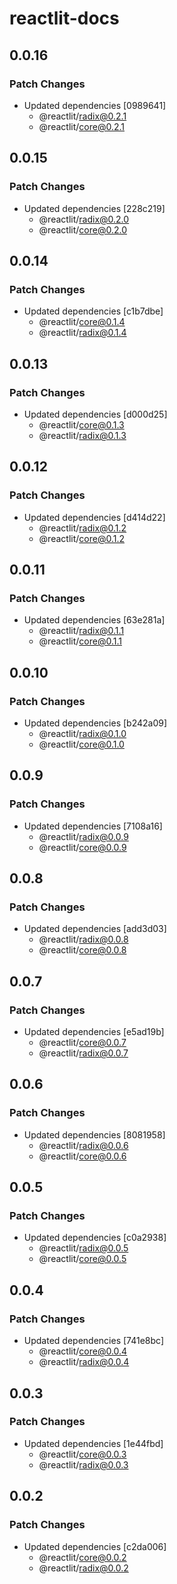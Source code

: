 # reactlit-docs

## 0.0.16

### Patch Changes

- Updated dependencies [0989641]
  - @reactlit/radix@0.2.1
  - @reactlit/core@0.2.1

## 0.0.15

### Patch Changes

- Updated dependencies [228c219]
  - @reactlit/radix@0.2.0
  - @reactlit/core@0.2.0

## 0.0.14

### Patch Changes

- Updated dependencies [c1b7dbe]
  - @reactlit/core@0.1.4
  - @reactlit/radix@0.1.4

## 0.0.13

### Patch Changes

- Updated dependencies [d000d25]
  - @reactlit/core@0.1.3
  - @reactlit/radix@0.1.3

## 0.0.12

### Patch Changes

- Updated dependencies [d414d22]
  - @reactlit/radix@0.1.2
  - @reactlit/core@0.1.2

## 0.0.11

### Patch Changes

- Updated dependencies [63e281a]
  - @reactlit/radix@0.1.1
  - @reactlit/core@0.1.1

## 0.0.10

### Patch Changes

- Updated dependencies [b242a09]
  - @reactlit/radix@0.1.0
  - @reactlit/core@0.1.0

## 0.0.9

### Patch Changes

- Updated dependencies [7108a16]
  - @reactlit/radix@0.0.9
  - @reactlit/core@0.0.9

## 0.0.8

### Patch Changes

- Updated dependencies [add3d03]
  - @reactlit/radix@0.0.8
  - @reactlit/core@0.0.8

## 0.0.7

### Patch Changes

- Updated dependencies [e5ad19b]
  - @reactlit/core@0.0.7
  - @reactlit/radix@0.0.7

## 0.0.6

### Patch Changes

- Updated dependencies [8081958]
  - @reactlit/radix@0.0.6
  - @reactlit/core@0.0.6

## 0.0.5

### Patch Changes

- Updated dependencies [c0a2938]
  - @reactlit/radix@0.0.5
  - @reactlit/core@0.0.5

## 0.0.4

### Patch Changes

- Updated dependencies [741e8bc]
  - @reactlit/core@0.0.4
  - @reactlit/radix@0.0.4

## 0.0.3

### Patch Changes

- Updated dependencies [1e44fbd]
  - @reactlit/core@0.0.3
  - @reactlit/radix@0.0.3

## 0.0.2

### Patch Changes

- Updated dependencies [c2da006]
  - @reactlit/core@0.0.2
  - @reactlit/radix@0.0.2
